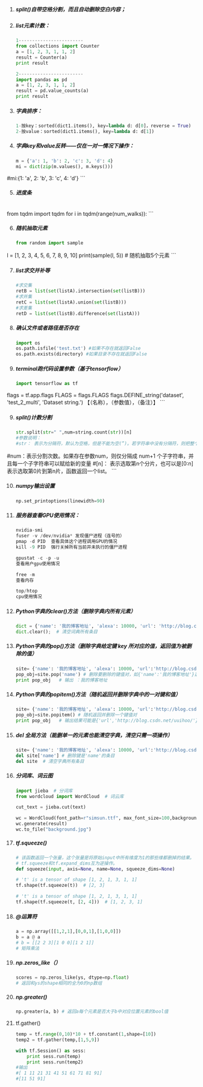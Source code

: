 1. ##### split()自带空格分割，而且自动删除空白内容；

2. ##### list元素计数：
	
	```python
	1------------------------
	from collections import Counter
	a = [1, 2, 3, 1, 1, 2]
	result = Counter(a)
	print result
	
	2------------------------
	import pandas as pd
	a = [1, 2, 3, 1, 1, 2]
	result = pd.value_counts(a)
	print result
	```
	
3. ##### 字典排序：
	
	```python
	1-按key：sorted(dict1.items(), key=lambda d: d[0]，reverse = True)
	2-按value：sorted(dict1.items(), key=lambda d: d[1])
	```
	
4. ##### 字典key和value反转——仅在一对一情况下操作：
	
	```python
	m = {'a': 1, 'b': 2, 'c': 3, 'd': 4}
	mi = dict(zip(m.values(), m.keys()))
#mi:{1: 'a', 2: 'b', 3: 'c', 4: 'd'}
	```
	
5. ##### 进度条
	
	```python
from tqdm import tqdm
	for i in tqdm(range(num_walks)):
	```
	
6. ##### 随机抽取元素
	
	```python
	from random import sample
l = [1, 2, 3, 4, 5, 6, 7, 8, 9, 10] 
	print(sample(l, 5)) # 随机抽取5个元素
	```
	
7. ##### list求交并补等
	
	```python
	#求交集
	retB = list(set(listA).intersection(set(listB)))
	#求并集
	retC = list(set(listA).union(set(listB)))
	#求差集
	retD = list(set(listB).difference(set(listA)))
	```

7. ##### 确认文件或者路径是否存在
	
	```python
	import os
	os.path.isfile('test.txt') #如果不存在就返回False
	os.path.exists(directory) #如果目录不存在就返回False
	```
	
8. ##### terminal跑代码设置参数（基于tensorflow）
	
	```python
	import tensorflow as tf
flags = tf.app.flags
	FLAGS = flags.FLAGS
	flags.DEFINE_string('dataset', 'test_2_multi', 'Dataset string.') 【（名称），（参数值），（备注）】
	```
	
9. ##### split()计数分割
	
	```python
	str.split(str=" ",num=string.count(str))[n]
	#参数说明：
	#str： 表示为分隔符，默认为空格，但是不能为空(”)。若字符串中没有分隔符，则把整个字符串作为列表的一个元素
#num：表示分割次数。如果存在参数num，则仅分隔成 num+1 个子字符串，并且每一个子字符串可以赋给新的变量
	#[n]： 表示选取第n个分片，也可以是[0:n]表示选取第0片到第n片，函数返回一个list。
	```
	
10. ##### numpy输出设置
	
	```python
	np.set_printoptions(linewidth=90)
	```
11. ##### 服务器查看GPU使用情况：
	
	```python
	nvidia-smi
	fuser -v /dev/nvidia* 发现僵尸进程（连号的）
	pmap -d PID  查看具体这个进程调用GPU的情况
	kill -9 PID  强行关掉所有当前并未执行的僵尸进程
	
	gpustat -c -p -u
	查看用户gpu使用情况
	
	free -m
	查看内存
	
	top/htop
	cpu使用情况
	```
	
13. ##### Python字典的clear()方法（删除字典内所有元素）

    ```python
    dict = {'name': '我的博客地址', 'alexa': 10000, 'url': 'http://blog.csdn.net/uuihoo/'}
    dict.clear();  # 清空词典所有条目
    ```

14. ##### Python字典的pop()方法（删除字典给定键 key 所对应的值，返回值为被删除的值）

    ```python
    site= {'name': '我的博客地址', 'alexa': 10000, 'url':'http://blog.csdn.net/uuihoo/'}
    pop_obj=site.pop('name') # 删除要删除的键值对，如{'name':'我的博客地址'}这个键值对
    print pop_obj   # 输出 ：我的博客地址
    ```

15. ##### Python字典的popitem()方法（随机返回并删除字典中的一对键和值）

    ```python
    site= {'name': '我的博客地址', 'alexa': 10000, 'url':'http://blog.csdn.net/uuihoo/'}
    pop_obj=site.popitem() # 随机返回并删除一个键值对
    print pop_obj   # 输出结果可能是{'url','http://blog.csdn.net/uuihoo/'}
    ```

16. ##### del 全局方法（能删单一的元素也能清空字典，清空只需一项操作）

    ```python
    site= {'name': '我的博客地址', 'alexa': 10000, 'url':'http://blog.csdn.net/uuihoo/'}
    del site['name'] # 删除键是'name'的条目 
    del site  # 清空字典所有条目
    ```

17. ##### 分词库、词云图

    ```python
    import jieba  # 分词库
    from wordcloud import WordCloud  # 词云库
    
    cut_text = jieba.cut(text)
    
    wc = WordCloud(font_path=r"simsun.ttf", max_font_size=100,background_color="white",height=500,width=500,max_words=500)
    wc.generate(result)
    wc.to_file("background.jpg") 
    ```

17. ##### tf.squeeze()

    ```python
    # 该函数返回一个张量，这个张量是将原始input中所有维度为1的那些维都删掉的结果。
    # tf.squeeze和tf.expand_dims互为逆操作。
    def squeeze(input, axis=None, name=None, squeeze_dims=None)
    
    # 't' is a tensor of shape [1, 2, 1, 3, 1, 1]
    tf.shape(tf.squeeze(t))  # [2, 3]
    
    # 't' is a tensor of shape [1, 2, 1, 3, 1, 1]
    tf.shape(tf.squeeze(t, [2, 4]))  # [1, 2, 3, 1]
    
    ```

18. ##### @运算符

    ```python
    a = np.array([[1,2,1],[0,0,1],[1,0,0]])
    b = a @ a
    # b = [[2 2 3][1 0 0][1 2 1]]
    # 矩阵乘法
    ```

19. ##### np.zeros_like（）

    ```python
    scores = np.zeros_like(ys, dtype=np.float) 
    # 返回和ys的shape相同的全为0的np数组
    ```

20. ##### np.greater()

    ```python
    np.greater(a, b) # 返回a每个元素是否大于b中对应位置元素的bool值
    ```

21. tf.gather()

    ```python
    temp = tf.range(0,10)*10 + tf.constant(1,shape=[10])
    temp2 = tf.gather(temp,[1,5,9])
    
    with tf.Session() as sess:
        print sess.run(temp)
        print sess.run(temp2)
    #输出
    #[ 1 11 21 31 41 51 61 71 81 91]
    #[11 51 91]
    
    ```
    


